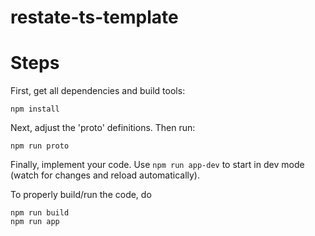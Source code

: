 # restate-ts-template

# Steps

First, get all dependencies and build tools:
```
npm install
```

Next, adjust the 'proto' definitions. Then run:
```
npm run proto
```

Finally, implement your code.
Use `npm run app-dev` to start in dev mode (watch for changes and reload automatically).

To properly build/run the code, do
```
npm run build
npm run app
```
